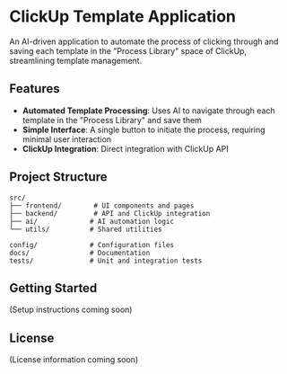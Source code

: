 # ClickUp Template Application

An AI-driven application to automate the process of clicking through and saving each template in the "Process Library" space of ClickUp, streamlining template management.

## Features

- **Automated Template Processing**: Uses AI to navigate through each template in the "Process Library" and save them
- **Simple Interface**: A single button to initiate the process, requiring minimal user interaction
- **ClickUp Integration**: Direct integration with ClickUp API

## Project Structure

```
src/
├── frontend/        # UI components and pages
├── backend/         # API and ClickUp integration
├── ai/             # AI automation logic
└── utils/          # Shared utilities

config/             # Configuration files
docs/               # Documentation
tests/              # Unit and integration tests
```

## Getting Started

(Setup instructions coming soon)

## License

(License information coming soon)

